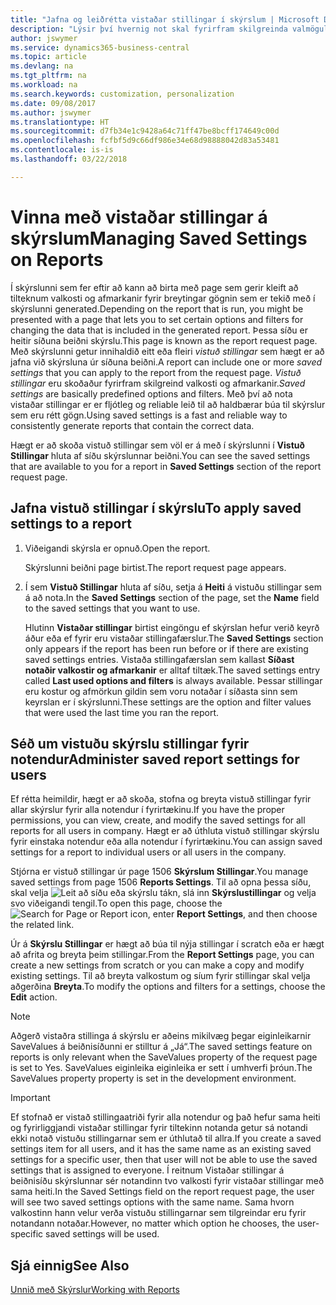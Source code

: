 ```yaml
---
title: "Jafna og leiðrétta vistaðar stillingar í skýrslum | Microsoft Docs"
description: "Lýsir því hvernig not skal fyrirfram skilgreinda valmöguleika og afmarkanir til að sérstilla skýrslu, og ná fram réttum upplýsingum."
author: jswymer
ms.service: dynamics365-business-central
ms.topic: article
ms.devlang: na
ms.tgt_pltfrm: na
ms.workload: na
ms.search.keywords: customization, personalization
ms.date: 09/08/2017
ms.author: jswymer
ms.translationtype: HT
ms.sourcegitcommit: d7fb34e1c9428a64c71ff47be8bcff174649c00d
ms.openlocfilehash: fcfbf5d9c66df986e34e68d98888042d83a53481
ms.contentlocale: is-is
ms.lasthandoff: 03/22/2018

---
```

# <a name="managing-saved-settings-on-reports"></a><span data-ttu-id="a8eb3-103">Vinna með vistaðar stillingar á skýrslum</span><span class="sxs-lookup"><span data-stu-id="a8eb3-103">Managing Saved Settings on Reports</span></span>
<span data-ttu-id="a8eb3-104">Í skýrslunni sem fer eftir að kann að birta með page sem gerir kleift að tilteknum valkosti og afmarkanir fyrir breytingar gögnin sem er tekið með í skýrslunni generated.</span><span class="sxs-lookup"><span data-stu-id="a8eb3-104">Depending on the report that is run, you might be presented with a page that lets you to set certain options and filters for changing the data that is included in the generated report.</span></span> <span data-ttu-id="a8eb3-105">Þessa síðu er heitir síðuna beiðni skýrslu.</span><span class="sxs-lookup"><span data-stu-id="a8eb3-105">This page is known as the report request page.</span></span> <span data-ttu-id="a8eb3-106">Með skýrslunni getur innihaldið eitt eða fleiri *vistuð stillingar* sem hægt er að jafna við skýrsluna úr síðuna beiðni.</span><span class="sxs-lookup"><span data-stu-id="a8eb3-106">A report can include one or more *saved settings* that you can apply to the report from the request page.</span></span> <span data-ttu-id="a8eb3-107">*Vistuð stillingar* eru skoðaður fyrirfram skilgreind valkosti og afmarkanir.</span><span class="sxs-lookup"><span data-stu-id="a8eb3-107">*Saved settings* are basically predefined options and filters.</span></span> <span data-ttu-id="a8eb3-108">Með því að nota vistaðar stillingar er er fljótleg og reliable leið til að haldbærar búa til skýrslur sem eru rétt gögn.</span><span class="sxs-lookup"><span data-stu-id="a8eb3-108">Using saved settings is a fast and reliable way to consistently generate reports that contain the correct data.</span></span>

<span data-ttu-id="a8eb3-109">Hægt er að skoða vistuð stillingar sem völ er á með í skýrslunni í **Vistuð Stillingar** hluta af síðu skýrslunnar beiðni.</span><span class="sxs-lookup"><span data-stu-id="a8eb3-109">You can see the saved settings that are available to you for a report in **Saved Settings** section of the report request page.</span></span>  

## <a name="to-apply-saved-settings-to-a-report"></a><span data-ttu-id="a8eb3-110">Jafna vistuð stillingar í skýrslu</span><span class="sxs-lookup"><span data-stu-id="a8eb3-110">To apply saved settings to a report</span></span>
1. <span data-ttu-id="a8eb3-111">Viðeigandi skýrsla er opnuð.</span><span class="sxs-lookup"><span data-stu-id="a8eb3-111">Open the report.</span></span>

   <span data-ttu-id="a8eb3-112">Skýrslunni beiðni page birtist.</span><span class="sxs-lookup"><span data-stu-id="a8eb3-112">The report request page appears.</span></span>    
2. <span data-ttu-id="a8eb3-113">Í sem **Vistuð Stillingar** hluta af síðu, setja á **Heiti** á vistuðu stillingar sem á að nota.</span><span class="sxs-lookup"><span data-stu-id="a8eb3-113">In the **Saved Settings** section of the page, set the **Name** field  to the saved settings that you want to use.</span></span>

   <span data-ttu-id="a8eb3-114">Hlutinn **Vistaðar stillingar** birtist eingöngu ef skýrslan hefur verið keyrð áður eða ef fyrir eru vistaðar stillingafærslur.</span><span class="sxs-lookup"><span data-stu-id="a8eb3-114">The **Saved Settings** section only appears if the report has been run before or if there are existing saved settings entries.</span></span> <span data-ttu-id="a8eb3-115">Vistaða stillingafærslan sem kallast **Síðast notaðir valkostir og afmarkanir** er alltaf tiltæk.</span><span class="sxs-lookup"><span data-stu-id="a8eb3-115">The saved settings entry called **Last used options and filters** is always available.</span></span> <span data-ttu-id="a8eb3-116">Þessar stillingar eru kostur og afmörkun gildin sem voru notaðar í síðasta sinn sem keyrslan er í skýrslunni.</span><span class="sxs-lookup"><span data-stu-id="a8eb3-116">These settings are the option and filter values that were used the last time you ran the report.</span></span>

## <a name="administer-saved-report-settings-for-users"></a><span data-ttu-id="a8eb3-117">Séð um vistuðu skýrslu stillingar fyrir notendur</span><span class="sxs-lookup"><span data-stu-id="a8eb3-117">Administer saved report settings for users</span></span>
<span data-ttu-id="a8eb3-118">Ef rétta heimildir, hægt er að skoða, stofna og breyta vistuð stillingar fyrir allar skýrslur fyrir alla notendur í fyrirtækinu.</span><span class="sxs-lookup"><span data-stu-id="a8eb3-118">If you have the proper permissions, you can view, create, and modify the saved settings for all reports for all users in company.</span></span> <span data-ttu-id="a8eb3-119">Hægt er að úthluta vistuð stillingar skýrslu fyrir einstaka notendur eða alla notendur í fyrirtækinu.</span><span class="sxs-lookup"><span data-stu-id="a8eb3-119">You can assign saved settings for a report to individual users or all users in the company.</span></span>

<span data-ttu-id="a8eb3-120">Stjórna er vistuð stillingar úr page 1506 **Skýrslum Stillingar**.</span><span class="sxs-lookup"><span data-stu-id="a8eb3-120">You manage saved settings from page 1506 **Reports Settings**.</span></span> <span data-ttu-id="a8eb3-121">Til að opna þessa síðu, skal velja ![Leit að síðu eða skýrslu](media/ui-search/search_small.png "Leit að síðu eða skýrslu táknið") tákn, slá inn **Skýrslustillingar** og velja svo viðeigandi tengil.</span><span class="sxs-lookup"><span data-stu-id="a8eb3-121">To open this page, choose the ![Search for Page or Report](media/ui-search/search_small.png "Search for Page or Report icon") icon, enter **Report Settings**, and then choose the related link.</span></span>

<span data-ttu-id="a8eb3-122">Úr á **Skýrslu Stillingar** er hægt að búa til nýja stillingar í scratch eða er hægt að afrita og breyta þeim stillingar.</span><span class="sxs-lookup"><span data-stu-id="a8eb3-122">From the **Report Settings** page, you can create a new settings from scratch or you can make a copy and modify existing settings.</span></span> <span data-ttu-id="a8eb3-123">Til að breyta valkostum og síum fyrir stillingar skal velja aðgerðina **Breyta**.</span><span class="sxs-lookup"><span data-stu-id="a8eb3-123">To modify the options and filters for a settings, choose the **Edit** action.</span></span>

> [!NOTE]
> <span data-ttu-id="a8eb3-124">Aðgerð vistaðra stillinga á skýrslu er aðeins mikilvæg þegar eiginleikarnir SaveValues á beiðnisíðunni er stilltur á „Já“.</span><span class="sxs-lookup"><span data-stu-id="a8eb3-124">The saved settings feature on reports is only relevant when the SaveValues property of the request page is set to Yes.</span></span> <span data-ttu-id="a8eb3-125">SaveValues eiginleika eiginleika er sett í umhverfi þróun.</span><span class="sxs-lookup"><span data-stu-id="a8eb3-125">The SaveValues property property is set in the development environment.</span></span>  

> [!Important]
> <span data-ttu-id="a8eb3-126">Ef stofnað er vistað stillingaatriði fyrir alla notendur og það hefur sama heiti og fyrirliggjandi vistaðar stillingar fyrir tiltekinn notanda getur sá notandi ekki notað vistuðu stillingarnar sem er úthlutað til allra.</span><span class="sxs-lookup"><span data-stu-id="a8eb3-126">If you create a saved settings item for all users, and it has the same name as an existing saved settings for a specific user, then that user will not be able to use the saved settings that is assigned to everyone.</span></span>  <span data-ttu-id="a8eb3-127">Í reitnum Vistaðar stillingar á beiðnisíðu skýrslunnar sér notandinn tvo valkosti fyrir vistaðar stillingar með sama heiti.</span><span class="sxs-lookup"><span data-stu-id="a8eb3-127">In the Saved Settings field on the report request page, the user will see two saved settings options with the same name.</span></span> <span data-ttu-id="a8eb3-128">Sama hvorn valkostinn hann velur verða vistuðu stillingarnar sem tilgreindar eru fyrir notandann notaðar.</span><span class="sxs-lookup"><span data-stu-id="a8eb3-128">However, no matter which option he chooses, the user-specific saved settings will be used.</span></span>

## <a name="see-also"></a><span data-ttu-id="a8eb3-129">Sjá einnig</span><span class="sxs-lookup"><span data-stu-id="a8eb3-129">See Also</span></span>
[<span data-ttu-id="a8eb3-130">Unnið með Skýrslur</span><span class="sxs-lookup"><span data-stu-id="a8eb3-130">Working with Reports</span></span>](ui-work-report.md)  

